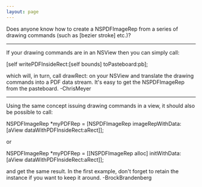 ```yaml
---
layout: page
---
```




Does anyone know how to create a NSPDFImageRep from a series of drawing commands (such as [bezier stroke] etc.)?

----

If your drawing commands are in an NSView then you can simply call:

    
[self writePDFInsideRect:[self bounds] toPasteboard:pb];


which will, in turn, call drawRect: on your NSView and translate the drawing commands into a PDF data stream. It's easy to get the NSPDFImageRep from the pasteboard. -ChrisMeyer

----

Using the same concept issuing drawing commands in a view, it should also be possible to call:

NSPDFImageRep *myPDFRep = [NSPDFImageRep imageRepWithData:[aView dataWithPDFInsideRect:aRect]];

or

NSPDFImageRep *myPDFRep = [[NSPDFImageRep alloc] initWithData:[aView dataWithPDFInsideRect:aRect]];

and get the same result. In the first example, don't forget to retain the instance if you want to keep it around. -BrockBrandenberg
